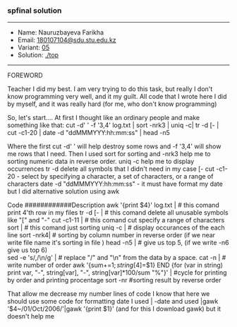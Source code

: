 ### spfinal solution

***
* Name: Nauruzbayeva Farikha
* Email: 180107104@sdu.stu.edu.kz
* Variant: [05](../variants/variant05.md)
* Solution: [./top](./top)
***



FOREWORD

Teacher I did my best. I am very trying to do this task, but really I don't know programming very well, and it my guilt. All code that I wrote here I did by myself, and it was really hard (for me, who don't know programming) 

So, let's start....
At first I thought like an ordinary people and make something like that:
cut -d' ' -f '3,4' log.txt | sort -nrk3 | uniq -c| tr -d [- | cut -c1-20 | date -d "ddMMMYYY:hh:mm:ss" | head -n5



Where the first cut -d' ' will help destroy some rows and -f '3,4' will show me rows that I need. Then I used sort for sorting and -nrk3 help me to sorting  numeric data in reverse order.
uniq -c help me to display occurrences
tr -d delete all symbols that I didn't need in my case [-
cut -c1-20 - select by specifying a character, a set of characters, or a range of characters
date -d "ddMMMYYY:hh:mm:ss" - it must have format my date but I did alternative solution using awk


Code                              ############Description 
awk '{print $4}' log.txt |        # this comand print 4'th row in my files 
tr -d [- |                        # this comand delete all unusable symbols like "[" and "-"
 cut -c1-11 | 			  # this comand cut specify a range of characters 
sort |				  # this comand just sorting
uniq -c |                         # display occurances of the each line
sort -nrk4| 			  # sorting by column number in reverse order  (if we near write file name it's sorting in file )
head -n5 | 			  # give us top 5, (if we write -n6 give us top 6)					
sed -e 's/,/\n/g' |               # replace "/" and "\n" from the data by a space.
cat -n |                          # write number of order
awk '{sum+=$1; string[$4]=$1} END {for (var in string) print var, "-", string[var], "-", string[var]*100/sum "%"}' |   #cycle for printing by order and printing procentage
 sort -nr                         #sorting result by reverse order


That allow me decrease my number lines of code 
I know that here we should use some code for formatting date I used | -date and used |gawk '$4~/01\/Oct\/2006/'|gawk '{print $1}' (and for this I download gawk) but it doesn't help me










